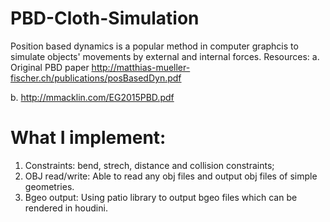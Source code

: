 # PBD-Cloth-Simulation
Position based dynamics is a popular method in computer graphcis to simulate objects' movements by external and internal forces.
Resources:
a. Original PBD paper http://matthias-mueller-fischer.ch/publications/posBasedDyn.pdf

b. http://mmacklin.com/EG2015PBD.pdf

# What I implement:
1. Constraints: bend, strech, distance and collision constraints;
2. OBJ read/write: Able to read any obj files and output obj files of simple geometries.
3. Bgeo output: Using patio library to output bgeo files which can be rendered in houdini.
